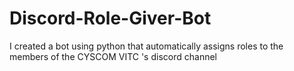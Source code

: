 # Discord-Role-Giver-Bot
I created a bot using python that automatically assigns roles to the members of the CYSCOM VITC 's discord channel
